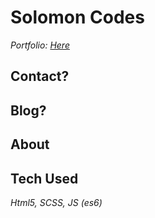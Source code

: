 # Solomon Codes

_Portfolio: [Here](https://zempo.github.io/solomon-codes/#contact)_

## Contact?

## Blog?

## About <Me/>

## Tech Used

_Html5, SCSS, JS (es6)_
